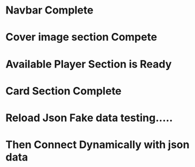 # Navbar Complete
# Cover image section Compete
# Available Player Section is Ready
# Card Section Complete
# Reload Json Fake data testing.....
# Then Connect Dynamically with json data



